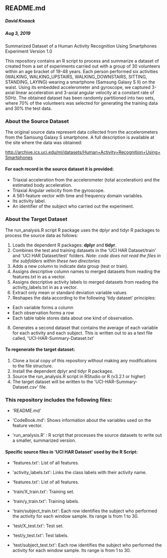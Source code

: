 ## README.md
##### David Knaack
##### Aug 3, 2019

Summarized Dataset of a Human Activity Recognition Using Smartphones Experiment
Version 1.0

This repository contains an R script to process and summarize a dataset of created from a set of experiments carried out with 
a group of 30 volunteers within an age bracket of 19-48 years. Each person performed six activities (WALKING, WALKING_UPSTAIRS, 
WALKING_DOWNSTAIRS, SITTING, STANDING, LAYING) wearing a smartphone (Samsung Galaxy S II) on the waist. Using its embedded 
accelerometer and gyroscope, we captured 3-axial linear acceleration and 3-axial angular velocity at a constant rate of 50Hz. 
The obtained dataset has been randomly partitioned into two sets, where 70% of the volunteers was selected for generating the 
training data and 30% the test data. 

### About the Source Dataset
The original source data represent data collected from the accelerometers from the Samsung Galaxy S smartphone. A full 
description is available at the site where the data was obtained: 

<http://archive.ics.uci.edu/ml/datasets/Human+Activity+Recognition+Using+Smartphones> 

#### For each record in the source dataset it is provided:

  - Triaxial acceleration from the accelerometer (total acceleration) and the estimated body acceleration.
  - Triaxial Angular velocity from the gyroscope. 
  - A 561-feature vector with time and frequency domain variables. 
  - Its activity label. 
  - An identifier of the subject who carried out the experiment.


### About the Target Dataset

The run_analysis.R script R package uses the dplyr and tidyr R packages to process the source data as follows:

1. Loads the dependent R packages: **dplyr**  and **tidyr**.
2. Combines the test and training datasets in the 'UCI HAR Dataset/train' and 'UCI HAR Dataset/test' folders. 
      *Note: code does not read the files in the subfolders within these two directories*
3. Adds a new column to indicate data group (test or train).
4. Assigns descriptive column names to merged datasets from reading the features.txt in as a vector.
5. Assigns descriptive activity labels to merged datasets from reading the activity_labels.txt in as a vector.
6. Extract only mean or standard deviation variable values
7. Reshapes the data according to the following 'tidy dataset' principles:
  - Each variable forms a column
  - Each observation forms a row
  - Each table table stores data about one kind of observation.
8. Generates a second dataset that contains the average of each variable for each activity and each subject.  This is 
   written out to as a text file called, 'UCI-HAR-Summary-Dataset.txt'

#### To regenerate the target dataset:
1. Clone a local copy of this repository without making any modifications to the file structure.
2. Install the dependent dplyr and tidyr R packages.
3. Source the run_analysis.R script in RStudio or R (v3.2.1 or higher)
4. The target dataset will be written to the 'UCI-HAR-Summary-Dataset.csv' file. 

### This repository includes the following files:

  - 'README.md'

  - 'CodeBook.md': Shows information about the variables used on the feature vector.

  - 'run_analysis.R' : R script that processes the source datasets to write out a smaller, summarized version.

#### Specific source files in 'UCI HAR Dataset' used by the R Script:

  - 'features.txt': List of all features.

  - 'activity_labels.txt': Links the class labels with their activity name.

  - 'features.txt': List of all features.

  - 'train/X_train.txt': Training set.

  - 'train/y_train.txt': Training labels.

  - 'train/subject_train.txt': Each row identifies the subject who performed the activity for each window sample. 
    Its range is from 1 to 30. 

  - 'test/X_test.txt': Test set.

  - 'test/y_test.txt': Test labels.

  - 'test/subject_test.txt': Each row identifies the subject who performed the activity for each window 
    sample. Its range is from 1 to 30. 

